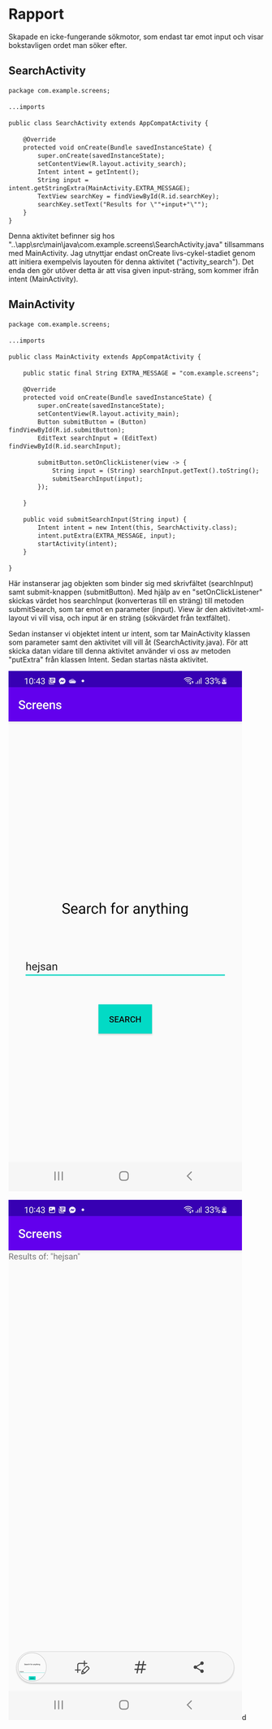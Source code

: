 

# Rapport

Skapade en icke-fungerande sökmotor, som endast tar emot input och visar bokstavligen ordet man
söker efter.

## SearchActivity

```
package com.example.screens;

...imports
 
public class SearchActivity extends AppCompatActivity {

    @Override
    protected void onCreate(Bundle savedInstanceState) {
        super.onCreate(savedInstanceState);
        setContentView(R.layout.activity_search);
        Intent intent = getIntent();
        String input = intent.getStringExtra(MainActivity.EXTRA_MESSAGE);
        TextView searchKey = findViewById(R.id.searchKey);
        searchKey.setText("Results for \""+input+"\"");
    }
}
```

Denna aktivitet befinner sig hos "..\app\src\main\java\com.example.screens\SearchActivity.java"
tillsammans med MainActivity. Jag utnyttjar endast onCreate livs-cykel-stadiet genom att initiera
exempelvis layouten för denna aktivitet ("activity_search"). Det enda den gör utöver detta är att
visa given input-sträng, som kommer ifrån intent (MainActivity).

## MainActivity

```
package com.example.screens;

...imports

public class MainActivity extends AppCompatActivity {

    public static final String EXTRA_MESSAGE = "com.example.screens";

    @Override
    protected void onCreate(Bundle savedInstanceState) {
        super.onCreate(savedInstanceState);
        setContentView(R.layout.activity_main);
        Button submitButton = (Button) findViewById(R.id.submitButton);
        EditText searchInput = (EditText) findViewById(R.id.searchInput);

        submitButton.setOnClickListener(view -> {
            String input = (String) searchInput.getText().toString();
            submitSearchInput(input);
        });

    }

    public void submitSearchInput(String input) {
        Intent intent = new Intent(this, SearchActivity.class);
        intent.putExtra(EXTRA_MESSAGE, input);
        startActivity(intent);
    }

}
```

Här instanserar jag objekten som binder sig med skrivfältet (searchInput) samt submit-knappen
(submitButton). Med hjälp av en "setOnClickListener" skickas värdet hos searchInput
(konverteras till en sträng) till metoden submitSearch, som tar emot en parameter (input).
View är den aktivitet-xml-layout vi vill visa, och input är en sträng (sökvärdet från textfältet).

Sedan instanser vi objektet intent ur intent, som tar MainActivity klassen som parameter samt den
aktivitet vill vill åt (SearchActivity.java). För att skicka datan vidare till denna aktivitet
använder vi oss av metoden "putExtra" från klassen Intent. Sedan startas nästa aktivitet.

![bild1.jpg](bild1.jpg)

![bild2.jpg](bild2.jpg)d